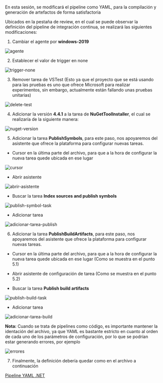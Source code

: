 En esta sesión, se modificará el pipeline como YAML, para la compilación y generación de artefactos de forma satisfactoria

Ubicados en la pestaña de review, en el cual se puede observar la definición del pipeline de integración continua, se realizará las siguientes modificaciones: 

1. Cambiar el agente por **windows-2019**

![agente](./assets/agente.png)

2. Establecer el valor de trigger en none 

![trigger-none](./assets/trigger-none.png)

3. Remover tarea de VSTest (Esto ya que el proyecto que se está usando para las pruebas es uno que ofrece Microsoft para realizar experimentos, sin embargo, actualmente están fallando unas pruebas unitarias)

![delete-test](./assets/delete-test.png)

4. Adicionar la versión **4.4.1** a la tarea de **NuGetToolInstaller**, el cual se realizaría de la siguiente manera: 

![nuget-version](./assets/nuget-version.png)

5. Adicionar la tarea **PublishSymbols**, para este paso, nos apoyaremos del asistente que ofrece la plataforma para configurar nuevas tareas.

- Cursor en la última parte del archivo, para que a la hora de configurar la nueva tarea quede ubicada en ese lugar

![cursor](./assets/cursor.png)

- Abrir asistente 

![abrir-asistente](./assets/abrir-asistente.png)

- Buscar la tarea **Index sources and publish symbols**

![publish-symbol-task](./assets/publish-symbol-task.png)

- Adicionar tarea 

![adicionar-tarea-publish](./assets/adicionar-tarea-publish.png)

6. Adicionar la tarea **PublishBuildArtifacts**, para este paso, nos apoyaremos del asistente que ofrece la plataforma para configurar nuevas tareas.

- Cursor en la última parte del archivo, para que a la hora de configurar la nueva tarea quede ubicada en ese lugar (Como se muestra en el punto 5.1)

- Abrir asistente de configuración de tarea (Como se muestra en el punto 5.2)

- Buscar la tarea **Publish build artifacts**

![publish-build-task](./assets/publish-build-task.png)

- Adicionar tarea 

![adicionar-tarea-build](./assets/adicionar-tarea-build.png)

**Nota:** Cuando se trata de pipelines como código, es importante mantener la identación del archivo, ya que YAML es bastante estricto en cuanto al orden de cada uno de los parámetros de configuración, por lo que se podrían estar generando errores, por ejemplo 

![errores](./assets/errores.png)


7. Finalmente, la definición debería quedar como en el archivo a continuación

[Pipeline YAML .NET](./assets/azure-pipelines.yml)


